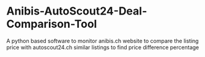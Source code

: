 # Anibis-AutoScout24-Deal-Comparison-Tool
A python based software to monitor anibis.ch website to compare the listing price with autoscout24.ch similar listings to find price difference percentage
